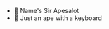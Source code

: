 - 👋 Name's Sir Apesalot
- 📓 Just an ape with a keyboard

<!---
sir-apesalot/sir-apesalot is a ✨ special ✨ repository because its `README.md` (this file) appears on your GitHub profile.
You can click the Preview link to take a look at your changes.
--->
